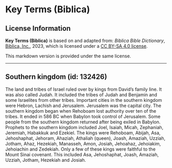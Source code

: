 # Key Terms (Biblica)

## License Information

**Key Terms (Biblica)** is based on and adapted from: _Biblica Bible Dictionary_, [Biblica, Inc.](https://www.biblica.com/), 2023, which is licensed under a [CC BY-SA 4.0 license](https://creativecommons.org/licenses/by-sa/4.0/legalcode.en).

This markdown version is provided under the same license.



--------------------------------

## Southern kingdom (id: 132426)

The land and tribes of Israel ruled over by kings from David’s family line. It was also called Judah. It included the tribes of Judah and Benjamin and some Israelites from other tribes. Important cities in the southern kingdom were Hebron, Lachish and Jerusalem. Jerusalem was the capital city. The southern kingdom began when Rehoboam lost authority over ten of the tribes. It ended in 586 BC when Babylon took control of Jerusalem. Some people from the southern kingdom returned after being exiled in Babylon. Prophets to the southern kingdom included Joel, Isaiah, Micah, Zephaniah, Jeremiah, Habakkuk and Ezekiel. The kings were Rehoboam, Abijah, Asa, Jehoshaphat, Jehoram, Ahaziah, Athaliah (queen), Joash, Amaziah, Uzziah, Jotham, Ahaz, Hezekiah, Manasseh, Amon, Josiah, Jehoahaz, Jehoiakim, Jehoiachin and Zedekiah. Only a few of these kings were faithful to the Mount Sinai covenant. This included Asa, Jehoshaphat, Joash, Amaziah, Uzziah, Jotham, Hezekiah and Josiah.


